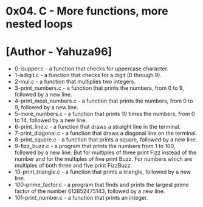 # 0x04. C - More functions, more nested loops
# [Author - Yahuza96]

- 0-isupper.c - a function that checks for uppercase character.
- 1-isdigit.c - a function that checks for a digit (0 through 9).
- 2-mul.c - a function that multiplies two integers.
- 3-print_numbers.c - a function that prints the numbers, from 0 to 9, followed by a new line.
- 4-print_most_numbers.c - a function that prints the numbers, from 0 to 9, followed by a new line.
- 5-more_numbers.c - a function that prints 10 times the numbers, from 0 to 14, followed by a new line.
- 6-print_line.c - a function that draws a straight line in the terminal.
- 7-print_diagonal.c - a function that draws a diagonal line on the terminal.
- 8-print_square.c - a function that prints a square, followed by a new line.
- 9-fizz_buzz.c - a program that prints the numbers from 1 to 100, followed by a new line. But for multiples of three print Fizz instead of the number and for the multiples of five print Buzz. For numbers which are multiples of both three and five print FizzBuzz.
- 10-print_triangle.c - a function that prints a triangle, followed by a new line.
- 100-prime_factor.c - a program that finds and prints the largest prime factor of the number 612852475143, followed by a new line.
- 101-print_number.c - a function that prints an integer.
